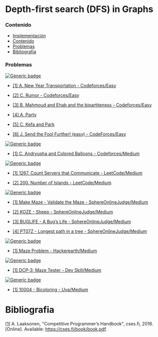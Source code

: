 # Depth-first search (DFS) in Graphs

### Contenido

* [Implementación](#)
* [Contenido](#contenido)
* [Problemas](#problemas)
* [Bibliografia](#bibliografia)

### Problemas


[![Generic badge](https://img.shields.io/badge/Codeforces-Easy-green.svg)](https://codeforces.com/problemset)

* [[1] A. New Year Transportation - Codeforces/Easy](https://codeforces.com/problemset/problem/500/A)

* [[2] C. Rumor - Codeforces/Easy](https://codeforces.com/problemset/problem/893/C)

* [[3] B. Mahmoud and Ehab and the bipartiteness - Codeforces/Easy](https://codeforces.com/problemset/problem/862/B)

* [[4] A. Party](https://codeforces.com/problemset/problem/115/A)

* [[5] C. Kefa and Park](https://codeforces.com/contest/580/problem/C)

* [[6] J. Send the Fool Further! (easy) - CodeForces/Easy](https://codeforces.com/problemset/problem/802/J)

[![Generic badge](https://img.shields.io/badge/Codeforces-Medium-yellow.svg)](https://codeforces.com/problemset)

* [[1] C. Andryusha and Colored Balloons - Codeforces/Medium](https://codeforces.com/problemset/problem/780/C)

[![Generic badge](https://img.shields.io/badge/LeetCode-Medium-yellow.svg)](https://leetcode.com/problemset/algorithms/)

* [[1] 1267. Count Servers that Communicate - LeetCode/Medium](https://leetcode.com/problems/count-servers-that-communicate/)

* [[2] 200. Number of Islands - LeetCode/Medium](https://leetcode.com/problems/number-of-islands/)

[![Generic badge](https://img.shields.io/badge/SphereOnlineJudge-Medium-yellow.svg)](https://www.spoj.com/problems/classical/)

* [[1] Make Maze - Validate the Maze - SphereOnlineJudge/Medium](https://www.spoj.com/problems/MAKEMAZE/)

* [[2] KOZE - Sheep - SphereOnlineJudge/Medium](https://www.spoj.com/problems/KOZE/)

* [[3] BUGLIFE - A Bug’s Life - SphereOnlineJudge/Medium](https://www.spoj.com/problems/BUGLIFE/)

* [[4] PT07Z - Longest path in a tree - SphereOnlineJudge/Medium](https://www.spoj.com/problems/PT07Z/)

[![Generic badge](https://img.shields.io/badge/Hackerearth-Medium-yellow.svg)](https://www.hackerearth.com/de/practice/)

* [[1] Maze Problem - Hackerearth/Medium](https://www.hackerearth.com/de/problem/algorithm/problem-1-29/)

[![Generic badge](https://img.shields.io/badge/DevSkill-Medium-yellow.svg)](https://devskill.com/CodingProblems)

* [[1] DCP-3: Maze Tester - Dev Skill/Medium](https://devskill.com/CodingProblems/ViewProblem/3)

[![Generic badge](https://img.shields.io/badge/Uva-Medium-yellow.svg)](https://devskill.com/CodingProblems)

* [[1] 10004 - Bicoloring - Uva/Medium](https://onlinejudge.org/index.php?option=com_frontpage&Itemid=1)

# Bibliografia

[[1]](https://cses.fi/book/book.pdf) A. Laaksonen, "Competitive Programmer’s Handbook", cses.fi, 2018. [Online]. Available: https://cses.fi/book/book.pdf.
